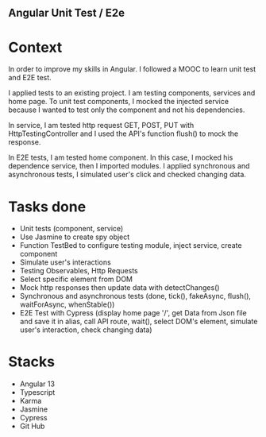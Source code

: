 
## Angular Unit Test / E2e

# Context
In order to improve my skills in Angular. 
I followed a MOOC to learn unit test and E2E test.

I applied tests to an existing project.
I am testing components, services and home page. To unit test components, I mocked the injected
service because I wanted to test only the component and not his dependencies.

In service, I am tested http request GET, POST, PUT with HttpTestingController and I used the
API's function flush() to mock the response.

In E2E tests, I am tested home component. In this case, I mocked his dependence service, then I
imported modules. I applied synchronous and asynchronous tests, I simulated user's click and checked changing data.

# Tasks done
* Unit tests (component, service)
* Use Jasmine to create spy object
* Function TestBed to configure testing module, inject service, create component
* Simulate user's interactions
* Testing Observables, Http Requests
* Select specific element from DOM
* Mock http responses then update data with detectChanges()
* Synchronous and asynchronous tests (done, tick(), fakeAsync, flush(), waitForAsync, whenStable())
* E2E Test with Cypress (display home page '/', get Data from Json file and save it in alias, call API route, wait(), select DOM's element, simulate user's interaction, check changing data)



# Stacks
* Angular 13
* Typescript
* Karma
* Jasmine
* Cypress
* Git Hub
